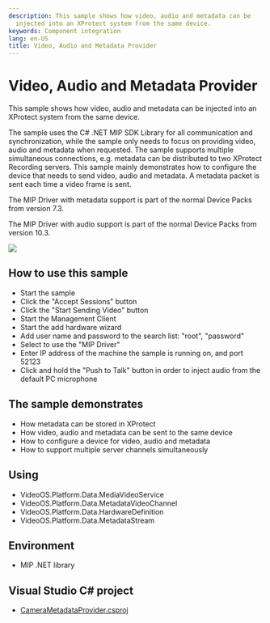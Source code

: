 ```yaml
---
description: This sample shows how video, audio and metadata can be
  injected into an XProtect system from the same device.
keywords: Component integration
lang: en-US
title: Video, Audio and Metadata Provider
---
```


# Video, Audio and Metadata Provider

This sample shows how video, audio and metadata can be injected into an
XProtect system from the same device.

The sample uses the C\# .NET MIP SDK Library for all communication and
synchronization, while the sample only needs to focus on providing
video, audio and metadata when requested. The sample supports multiple
simultaneous connections, e.g. metadata can be distributed to two
XProtect Recording servers. This sample mainly demonstrates how to
configure the device that needs to send video, audio and metadata. A
metadata packet is sent each time a video frame is sent.

The MIP Driver with metadata support is part of the normal Device Packs
from version 7.3.

The MIP Driver with audio support is part of the normal Device Packs
from version 10.3.

![](CameraMetadataProvider1.png)

## How to use this sample

- Start the sample
- Click the \"Accept Sessions\" button
- Click the \"Start Sending Video\" button
- Start the Management Client
- Start the add hardware wizard
- Add user name and password to the search list: \"root\", \"password\"
- Select to use the \"MIP Driver\"
- Enter IP address of the machine the sample is running on, and port
  52123
- Click and hold the \"Push to Talk\" button in order to inject audio
  from the default PC microphone

## The sample demonstrates

- How metadata can be stored in XProtect
- How video, audio and metadata can be sent to the same device
- How to configure a device for video, audio and metadata
- How to support multiple server channels simultaneously

## Using

- VideoOS.Platform.Data.MediaVideoService
- VideoOS.Platform.Data.MetadataVideoChannel
- VideoOS.Platform.Data.HardwareDefinition
- VideoOS.Platform.Data.MetadataStream

## Environment

- MIP .NET library

## Visual Studio C\# project

- [CameraMetadataProvider.csproj](javascript:clone('https://github.com/milestonesys/mipsdk-samples-component','src/ComponentSamples.sln');)
